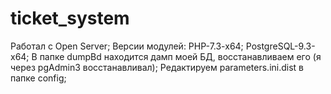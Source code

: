 # ticket_system
Работал с Open Server; Версии модулей:
PHP-7.3-x64;
PostgreSQL-9.3-x64;
В папке dumpBd находится дамп моей БД, восстанавливаем его (я через pgAdmin3 восстанавливал);
Редактируем parameters.ini.dist в папке config;
